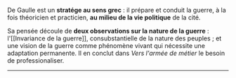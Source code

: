 De Gaulle est un **stratége au sens grec** : il prépare et conduit la guerre, à la fois théoricien et practicien, **au milieu de la vie politique** de la cité.

Sa pensée découle de **deux observations sur la nature de la guerre** : l'[[Invariance de la guerre]], consubstantielle de la nature des peuples ; et une vision de la guerre comme phénomène vivant qui nécessite une adaptation permanente. Il en conclut dans _Vers l'armée de métier_ le besoin de professionaliser. 

---
